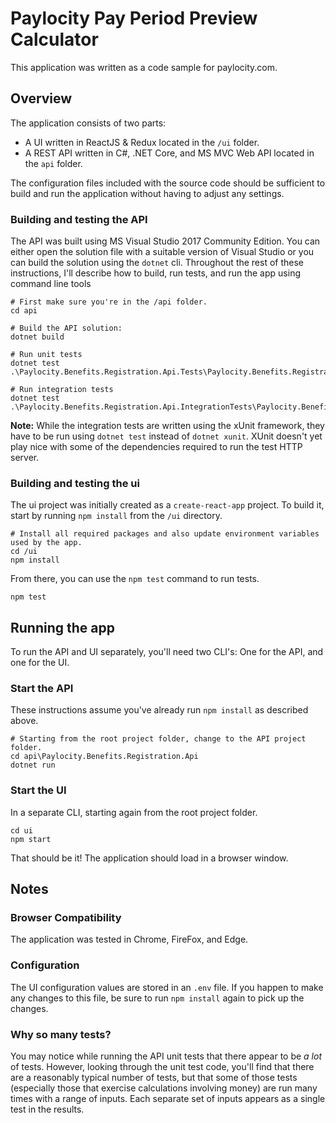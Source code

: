 # Paylocity Pay Period Preview Calculator

This application was written as a code sample for paylocity.com.

## Overview
The application consists of two parts:

 * A UI written  in ReactJS & Redux located in the `/ui` folder.
 * A REST API written in C#, .NET Core, and MS MVC Web API located in the `api` folder.

The configuration files included with the source code should be sufficient to build and run the application without having to adjust any settings.

### Building and testing the API
The API was built using MS Visual Studio 2017 Community Edition. You can either open the solution file with a suitable version of Visual Studio or you can build the solution using the `dotnet` cli. Throughout the rest of these instructions, I'll describe how to build, run tests, and run the app using command line tools

```
# First make sure you're in the /api folder.
cd api

# Build the API solution:
dotnet build

# Run unit tests
dotnet test .\Paylocity.Benefits.Registration.Api.Tests\Paylocity.Benefits.Registration.Api.Tests.csproj

# Run integration tests
dotnet test .\Paylocity.Benefits.Registration.Api.IntegrationTests\Paylocity.Benefits.Registration.Api.IntegrationTests.csproj
```

**Note:** While the integration tests are written using the xUnit framework, they have to be run using `dotnet test` instead of `dotnet xunit`. XUnit doesn't yet play nice with some of the dependencies required to run the test HTTP server.

### Building and testing the ui
The ui project was initially created as a `create-react-app` project. To build it, start by running `npm install` from the `/ui` directory.

```
# Install all required packages and also update environment variables used by the app.
cd /ui
npm install
```

From there, you can use the `npm test` command to run tests.

```
npm test
```

## Running the app

To run the API and UI separately, you'll need two CLI's: One for the API, and one for the UI.

### Start the API
These instructions assume you've already run `npm install` as described above.

```
# Starting from the root project folder, change to the API project folder.
cd api\Paylocity.Benefits.Registration.Api
dotnet run
```

### Start the UI
In a separate CLI, starting again from the root project folder.

```
cd ui
npm start
```

That should be it! The application should load in a browser window.

## Notes

### Browser Compatibility
The application was tested in Chrome, FireFox, and Edge.

### Configuration
The UI configuration values are stored in an `.env` file. If you happen to make any changes to this file, be sure to run `npm install` again to pick up the changes.

### Why so many tests?
You may notice while running the API unit tests that there appear to be *a lot* of tests. However, looking through the unit test code, you'll find that there are a reasonably typical number of tests, but that some of those tests (especially those that exercise calculations involving money) are run many times with a range of inputs. Each separate set of inputs appears as a single test in the results.
